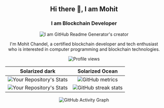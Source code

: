 
<div id="header" align="center">

## Hi there 👋, I am Mohit
### I am Blockchain Developer
![I am GitHub Readme Generator's creator](https://media4.giphy.com/media/6Jnbt9rItVcqQRl7ae/giphy.gif)

I'm Mohit Chandel, a certified blockchain developer and tech enthusiast who is interested in computer programming and blockchain technologies. 

![Profile views](https://gpvc.arturio.dev/mohitchandel) 
 
 Solarized dark            |  Solarized Ocean
:-------------------------:|:-------------------------:
![Your Repository's Stats](https://github-readme-stats.vercel.app/api?username=mohitchandel&show_icons=true)  |  ![GitHub metrics](https://metrics.lecoq.io/mohitchandel) 
![Your Repository's Stats](https://github-readme-stats.vercel.app/api/top-langs/?username=mohitchandel&theme=blue-green)  | ![GitHub streak stats](https://github-readme-streak-stats.herokuapp.com/?user=mohitchandel)


![GitHub Activity Graph](https://activity-graph.herokuapp.com/graph?username=mohitchandel)  
 
</div>
